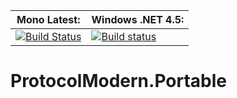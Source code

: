 **Mono Latest:** | **Windows .NET 4.5:**
------------ | -------------
[![Build Status](https://travis-ci.org/MineLib/ProtocolModern.svg?branch=master)](https://travis-ci.org/MineLib/ProtocolModern) | [![Build status](https://ci.appveyor.com/api/projects/status/aqh1wdva9kvanngh?svg=true)](https://ci.appveyor.com/project/Aragas/protocolmodern)

# ProtocolModern.Portable
